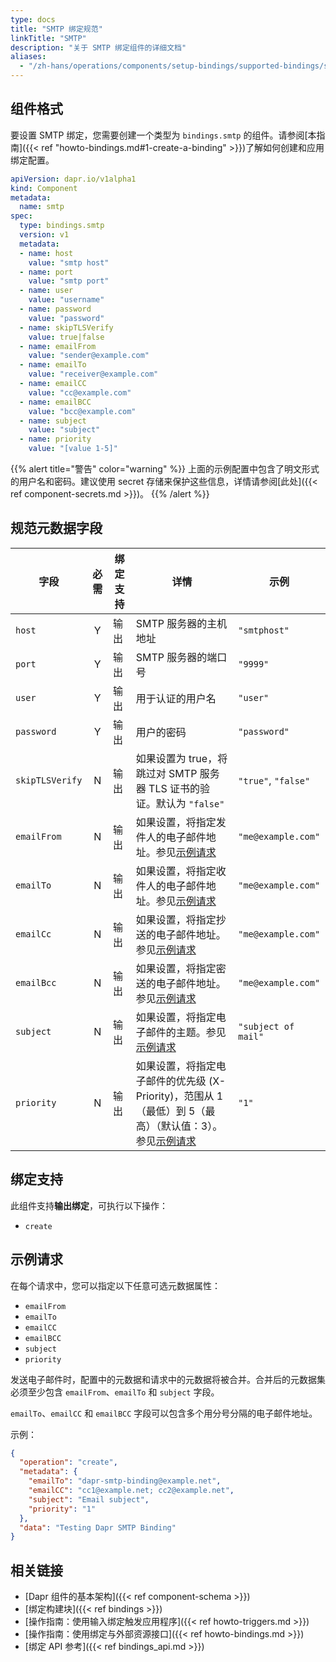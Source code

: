 ```yaml
---
type: docs
title: "SMTP 绑定规范"
linkTitle: "SMTP"
description: "关于 SMTP 绑定组件的详细文档"
aliases:
  - "/zh-hans/operations/components/setup-bindings/supported-bindings/smtp/"
---
```


## 组件格式

要设置 SMTP 绑定，您需要创建一个类型为 `bindings.smtp` 的组件。请参阅[本指南]({{< ref "howto-bindings.md#1-create-a-binding" >}})了解如何创建和应用绑定配置。

```yaml
apiVersion: dapr.io/v1alpha1
kind: Component
metadata:
  name: smtp
spec:
  type: bindings.smtp
  version: v1
  metadata:
  - name: host
    value: "smtp host"
  - name: port
    value: "smtp port"
  - name: user
    value: "username"
  - name: password
    value: "password"
  - name: skipTLSVerify
    value: true|false
  - name: emailFrom
    value: "sender@example.com"
  - name: emailTo
    value: "receiver@example.com"
  - name: emailCC
    value: "cc@example.com"
  - name: emailBCC
    value: "bcc@example.com"
  - name: subject
    value: "subject"
  - name: priority
    value: "[value 1-5]"
```

{{% alert title="警告" color="warning" %}}
上面的示例配置中包含了明文形式的用户名和密码。建议使用 secret 存储来保护这些信息，详情请参阅[此处]({{< ref component-secrets.md >}})。
{{% /alert %}}

## 规范元数据字段

| 字段              | 必需 | 绑定支持 |  详情 | 示例 |
|--------------------|:--------:|------------|-----|---------|
| `host` | Y | 输出 |  SMTP 服务器的主机地址 | `"smtphost"` |
| `port` | Y | 输出 |  SMTP 服务器的端口号 | `"9999"` |
| `user` | Y | 输出 |  用于认证的用户名 | `"user"` |
| `password` | Y | 输出 | 用户的密码 | `"password"` |
| `skipTLSVerify` | N | 输出 | 如果设置为 true，将跳过对 SMTP 服务器 TLS 证书的验证。默认为 `"false"` | `"true"`, `"false"` |
| `emailFrom` | N | 输出 | 如果设置，将指定发件人的电子邮件地址。参见[示例请求](#example-request) | `"me@example.com"` |
| `emailTo` | N | 输出 | 如果设置，将指定收件人的电子邮件地址。参见[示例请求](#example-request) | `"me@example.com"` |
| `emailCc` | N | 输出 | 如果设置，将指定抄送的电子邮件地址。参见[示例请求](#example-request) | `"me@example.com"` |
| `emailBcc` | N | 输出 | 如果设置，将指定密送的电子邮件地址。参见[示例请求](#example-request) | `"me@example.com"` |
| `subject` | N | 输出 | 如果设置，将指定电子邮件的主题。参见[示例请求](#example-request) | `"subject of mail"` |
| `priority` | N | 输出 | 如果设置，将指定电子邮件的优先级 (X-Priority)，范围从 1（最低）到 5（最高）（默认值：3）。参见[示例请求](#example-request) | `"1"` |

## 绑定支持

此组件支持**输出绑定**，可执行以下操作：

- `create`

## 示例请求

在每个请求中，您可以指定以下任意可选元数据属性：

- `emailFrom`
- `emailTo`
- `emailCC`
- `emailBCC`
- `subject`
- `priority`

发送电子邮件时，配置中的元数据和请求中的元数据将被合并。合并后的元数据集必须至少包含 `emailFrom`、`emailTo` 和 `subject` 字段。

`emailTo`、`emailCC` 和 `emailBCC` 字段可以包含多个用分号分隔的电子邮件地址。

示例：
```json
{
  "operation": "create",
  "metadata": {
    "emailTo": "dapr-smtp-binding@example.net",
    "emailCC": "cc1@example.net; cc2@example.net",
    "subject": "Email subject",
    "priority": "1"
  },
  "data": "Testing Dapr SMTP Binding"
}
```

## 相关链接

- [Dapr 组件的基本架构]({{< ref component-schema >}})
- [绑定构建块]({{< ref bindings >}})
- [操作指南：使用输入绑定触发应用程序]({{< ref howto-triggers.md >}})
- [操作指南：使用绑定与外部资源接口]({{< ref howto-bindings.md >}})
- [绑定 API 参考]({{< ref bindings_api.md >}})
